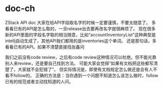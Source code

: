 # doc-ch
ZStack API doc
大家在给API字段取名字的时候一定要谨慎，不要太随意了。
多看看已有的API是怎么取的，一旦release出去要再改名字就很麻烦了。
现在很多新的API里面的字段名字取的相当随意，比如“accountInventoryList”这种典型是intellj自动生成了，其他API我们都用的是inventories这个单词。
还是那句话，多看看已有的API。如果不清楚直接找张鑫问

我们之前没有code review，之后有code review这种情况可以杜绝。但不能光靠别人来review，还是要自己找到方法。
可能大家会觉得“如果有文档把这些都写清楚了，大家就不会犯错了”。
但实际情况是，即使有文档规定怎么做还是会有人不看不follow的。
正确的方法是：当你遇到一个问题不知道怎么该怎么做时，follow已有的规范或者主动找知道的人问。
